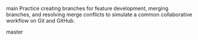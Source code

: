main
 Practice creating branches for feature development, merging branches, and resolving merge conflicts to simulate a common collaborative workflow on Git and GitHub.

  


master
